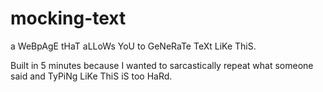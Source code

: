 # mocking-text
a WeBpAgE tHaT aLLoWs YoU to GeNeRaTe TeXt LiKe ThiS.

Built in 5 minutes because I wanted to sarcastically repeat what someone said and TyPiNg LiKe ThiS iS too HaRd.
